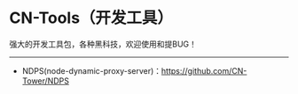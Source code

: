 # CN-Tools（开发工具）

强大的开发工具包，各种黑科技，欢迎使用和提BUG！

-------------------------------------------------------------------------------
- NDPS(node-dynamic-proxy-server)：https://github.com/CN-Tower/NDPS

